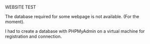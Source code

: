 WEBSITE TEST 

The database required for some webpage is not available. (For the moment).

I had to create a database with PHPMyAdmin on a virtual machine for registration and connection.
